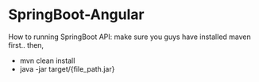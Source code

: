 # SpringBoot-Angular
How to running SpringBoot API:
make sure you guys have installed maven first.. then,
- mvn clean install
- java -jar target/{file_path.jar}